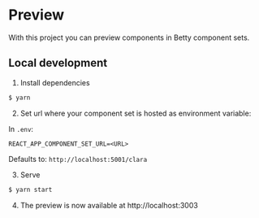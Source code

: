 # Preview

With this project you can preview components in Betty component sets.

## Local development

1. Install dependencies

```bash
$ yarn
```

2. Set url where your component set is hosted as environment variable:

In `.env`:

```
REACT_APP_COMPONENT_SET_URL=<URL>
```

Defaults to: `http://localhost:5001/clara`

3. Serve

```bash
$ yarn start
```

4. The preview is now available at http://localhost:3003
